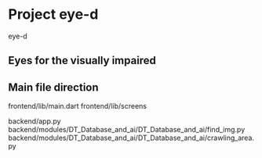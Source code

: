 # Project eye-d

eye-d

## Eyes for the visually impaired


## Main file direction

frontend/lib/main.dart
frontend/lib/screens

backend/app.py
backend/modules/DT_Database_and_ai/DT_Database_and_ai/find_img.py
backend/modules/DT_Database_and_ai/DT_Database_and_ai/crawling_area.py
